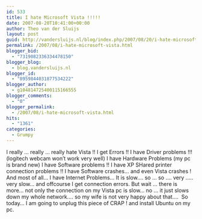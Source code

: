 ```yaml
---
id: 533
title: I hate Microsoft Vista !!!!!
date: 2007-08-20T10:41:00+00:00
author: Theo van der Sluijs
layout: post
guid: http://vandersluijs.nl/blog/index.php/2007/08/20/i-hate-microsoft-vista/
permalink: /2007/08/i-hate-microsoft-vista.html
blogger_bid:
  - "7319082336334478150"
blogger_blog:
  - blog.vandersluijs.nl
blogger_id:
  - "8959844031877534222"
blogger_author:
  - g104814725400115166555
blogger_comments:
  - "0"
blogger_permalink:
  - /2007/08/i-hate-microsoft-vista.html
hits:
  - "1361"
categories:
  - Grumpy
---
```

I really &#8230; really &#8230; really hate Vista !! I get Errors !! I have Driver problems !!! (logitech webcam won&#8217;t work very well) I have Hardware Problems (my pc is brand new) I have Software problems !! I have XP SHared printer connection problems !! I have Software crashes&#8230; and even Vista crashes ! And most of all&#8230; I have Internet Problems&#8230; It is slow&#8230;. so &#8230; so &#8230;. very &#8230;.. very slow&#8230; and offcourse I get connection errors. But wait &#8230; there is more&#8230; not only the connection on my Vista pc is slow&#8230; no &#8230; it just slows down my whole network&#8230;. so my wife is not very happy about that&#8230;.  So today&#8230; I am going to unplug this piece of CRAP ! and install Ubuntu on my pc.   
<a name="more"></a>